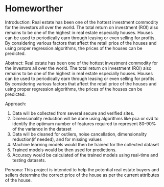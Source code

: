 # Homeworther



Introduction:
Real estate has been one of the hottest investment commodity for the investors all over the world. The total return on investment (ROI) also remains to be one of the highest in real estate especially houses. Houses can be used to periodically earn through leasing or even selling for profits. By considering various factors that affect the retail price of the houses and using proper regression algorithms, the prices of the houses can be predicted.     

Abstract:
Real estate has been one of the hottest investment commodity for the investors all over the world. The total return on investment (ROI) also remains to be one of the highest in real estate especially houses. Houses can be used to periodically earn through leasing or even selling for profits. By considering various factors that affect the retail price of the houses and using proper regression algorithms, the prices of the houses can be predicted.


Approach:
1) Data will be collected from several secure and verified sites.
2) Dimensionality reduction will be done using algorithms like pca or svd to identify the optimum number of features required to represent 80-90% of the variance in the dataset
3) Data will be cleaned for outliers, noise cancellation, dimensionality reduction(if needed), and for missing values 
4) Machine learning models would then be trained for the collected dataset
5) Trained models would be then used for predictions.
6) Accuracy would be calculated of the trained models using real-time and testing datasets.

Persona:
This project is intended to help the potential real estate buyers and sellers determine the correct price of the house as per the current attributes of the house.







